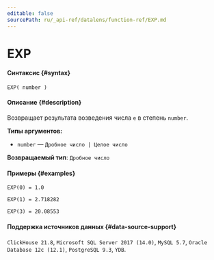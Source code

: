 ```yaml
---
editable: false
sourcePath: ru/_api-ref/datalens/function-ref/EXP.md
---
```


# EXP



#### Синтаксис {#syntax}


```
EXP( number )
```

#### Описание {#description}
Возвращает результата возведения числа `e` в степень `number`.

**Типы аргументов:**
- `number` — `Дробное число | Целое число`


**Возвращаемый тип**: `Дробное число`

#### Примеры {#examples}

```
EXP(0) = 1.0
```

```
EXP(1) = 2.718282
```

```
EXP(3) = 20.08553
```


#### Поддержка источников данных {#data-source-support}

`ClickHouse 21.8`, `Microsoft SQL Server 2017 (14.0)`, `MySQL 5.7`, `Oracle Database 12c (12.1)`, `PostgreSQL 9.3`, `YDB`.
